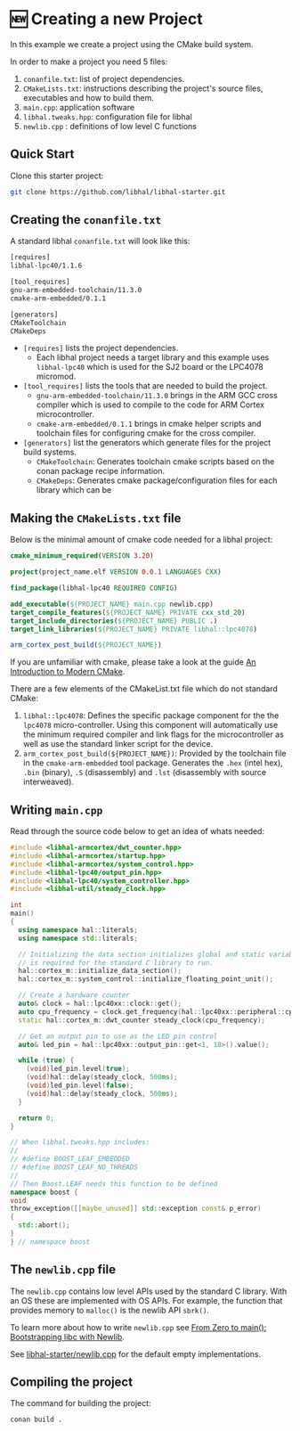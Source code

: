# 🆕 Creating a new Project

In this example we create a project using the CMake build system.

In order to make a project you need 5 files:

1. `conanfile.txt`: list of project dependencies.
2. `CMakeLists.txt`: instructions describing the project's source files,
   executables and how to build them.
3. `main.cpp`: application software
4. `libhal.tweaks.hpp`: configuration file for libhal
5. `newlib.cpp` : definitions of low level C functions

## Quick Start

Clone this starter project:

```bash
git clone https://github.com/libhal/libhal-starter.git
```

## Creating the `conanfile.txt`

A standard libhal `conanfile.txt` will look like this:

```txt
[requires]
libhal-lpc40/1.1.6

[tool_requires]
gnu-arm-embedded-toolchain/11.3.0
cmake-arm-embedded/0.1.1

[generators]
CMakeToolchain
CMakeDeps
```

- `[requires]` lists the project dependencies.
    - Each libhal project needs a target library and this example uses
      `libhal-lpc40` which is used for the SJ2 board or the LPC4078 micromod.
- `[tool_requires]` lists the tools that are needed to build the project.
    - `gnu-arm-embedded-toolchain/11.3.0` brings in the ARM GCC cross compiler
      which is used to compile to the code for ARM Cortex microcontroller.
    - `cmake-arm-embedded/0.1.1` brings in cmake helper scripts and toolchain
      files for configuring cmake for the cross compiler.
- `[generators]` list the generators which generate files for the project build
   systems.
    - `CMakeToolchain`: Generates toolchain cmake scripts based on the conan
      package recipe information.
    - `CMakeDeps`: Generates cmake package/configuration files for each library
    which can be

## Making the `CMakeLists.txt` file

Below is the minimal amount of cmake code needed for a libhal project:

```cmake
cmake_minimum_required(VERSION 3.20)

project(project_name.elf VERSION 0.0.1 LANGUAGES CXX)

find_package(libhal-lpc40 REQUIRED CONFIG)

add_executable(${PROJECT_NAME} main.cpp newlib.cpp)
target_compile_features(${PROJECT_NAME} PRIVATE cxx_std_20)
target_include_directories(${PROJECT_NAME} PUBLIC .)
target_link_libraries(${PROJECT_NAME} PRIVATE libhal::lpc4078)

arm_cortex_post_build(${PROJECT_NAME})
```

If you are unfamiliar with cmake, please take a look at the guide
[An Introduction to Modern CMake](https://cliutils.gitlab.io/modern-cmake/).

There are a few elements of the CMakeList.txt file which do not standard CMake:

1. `libhal::lpc4078`: Defines the specific package component for the the
   `lpc4078` micro-controller. Using this component will automatically use the
   minimum required compiler and link flags for the microcontroller as well as
   use the standard linker script for the device.
2. `arm_cortex_post_build(${PROJECT_NAME})`: Provided by the toolchain
   file in the `cmake-arm-embedded` tool package. Generates the `.hex`
   (intel hex), `.bin` (binary), `.S` (disassembly) and `.lst` (disassembly with
   source interweaved).

## Writing `main.cpp`

Read through the source code below to get an idea of whats needed:

```C++
#include <libhal-armcortex/dwt_counter.hpp>
#include <libhal-armcortex/startup.hpp>
#include <libhal-armcortex/system_control.hpp>
#include <libhal-lpc40/output_pin.hpp>
#include <libhal-lpc40/system_controller.hpp>
#include <libhal-util/steady_clock.hpp>

int
main()
{
  using namespace hal::literals;
  using namespace std::literals;

  // Initializing the data section initializes global and static variables and
  // is required for the standard C library to run.
  hal::cortex_m::initialize_data_section();
  hal::cortex_m::system_control::initialize_floating_point_unit();

  // Create a hardware counter
  auto& clock = hal::lpc40xx::clock::get();
  auto cpu_frequency = clock.get_frequency(hal::lpc40xx::peripheral::cpu);
  static hal::cortex_m::dwt_counter steady_clock(cpu_frequency);

  // Get an output pin to use as the LED pin control
  auto& led_pin = hal::lpc40xx::output_pin::get<1, 18>().value();

  while (true) {
    (void)led_pin.level(true);
    (void)hal::delay(steady_clock, 500ms);
    (void)led_pin.level(false);
    (void)hal::delay(steady_clock, 500ms);
  }

  return 0;
}

// When libhal.tweaks.hpp includes:
//
// #define BOOST_LEAF_EMBEDDED
// #define BOOST_LEAF_NO_THREADS
//
// Then Boost.LEAF needs this function to be defined
namespace boost {
void
throw_exception([[maybe_unused]] std::exception const& p_error)
{
  std::abort();
}
} // namespace boost
```

## The `newlib.cpp` file

The `newlib.cpp` contains low level APIs used by the standard C library. With an
OS these are implemented with OS APIs. For example, the function that provides
memory to `malloc()` is the newlib API `sbrk()`.

To learn more about how to write `newlib.cpp` see [From Zero to main():
Bootstrapping libc with
Newlib](https://interrupt.memfault.com/blog/boostrapping-libc-with-newlib).

See
[libhal-starter/newlib.cpp](https://github.com/libhal/libhal-starter/blob/main/newlib.cpp)
for the default empty implementations.

## Compiling the project

The command for building the project:

```
conan build .
```
